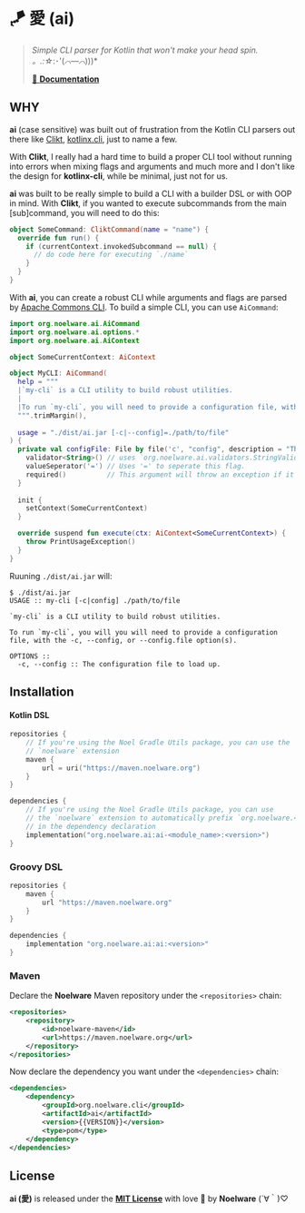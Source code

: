 # 🪁 愛 (ai)
> *Simple CLI parser for Kotlin that won't make your head spin. 。.:☆*:･'(*⌒―⌒*)))*
>
> [:scroll: **Documentation**](https://ai.noelware.org)

## WHY
**ai** (case sensitive) was built out of frustration from the Kotlin CLI parsers out there like [Clikt](https://github.com/ajalt), [kotlinx.cli](https://github.com/Kotlin/kotlinx.cli), just to name a few.

With **Clikt**, I really had a hard time to build a proper CLI tool without running into errors when mixing flags and arguments and much more and I don't like the design for **kotlinx-cli**, while be minimal, just not for us.

**ai** was built to be really simple to build a CLI with a builder DSL or with OOP in mind. With **Clikt**, if you wanted to execute subcommands
from the main [sub]command, you will need to do this:

```kotlin
object SomeCommand: CliktCommand(name = "name") {
  override fun run() {
    if (currentContext.invokedSubcommand == null) {
      // do code here for executing `./name`
    }
  }
}
```

With **ai**, you can create a robust CLI while arguments and flags are parsed by [Apache Commons CLI](https://github.com/apache/commons-cli). To build a simple CLI, you can use `AiCommand`:

```kotlin
import org.noelware.ai.AiCommand
import org.noelware.ai.options.*
import org.noelware.ai.AiContext

object SomeCurrentContext: AiContext

object MyCLI: AiCommand(
  help = """
  |`my-cli` is a CLI utility to build robust utilities.
  |
  |To run `my-cli`, you will need to provide a configuration file, with the [-c], [--config], or [--config.file] option(s).
  """.trimMargin(),
  
  usage = "./dist/ai.jar [-c|--config]=./path/to/file"
) {
  private val configFile: File by file('c', "config", description = "The configuration file to load up.") {
    validator<String>() // uses `org.noelware.ai.validators.StringValidator`
    valueSeperator('=') // Uses '=' to seperate this flag.
    required()          // This argument will throw an exception if it was not provided.
  }
  
  init {
    setContext(SomeCurrentContext)
  }

  override suspend fun execute(ctx: AiContext<SomeCurrentContext>) {
    throw PrintUsageException()
  }
}
```

Ruuning `./dist/ai.jar` will:

```shell
$ ./dist/ai.jar
USAGE :: my-cli [-c|config] ./path/to/file

`my-cli` is a CLI utility to build robust utilities.

To run `my-cli`, you will you will need to provide a configuration file, with the -c, --config, or --config.file option(s).

OPTIONS ::
  -c, --config :: The configuration file to load up.
```

## Installation
#### Kotlin DSL
```kotlin
repositories {
    // If you're using the Noel Gradle Utils package, you can use the
    // `noelware` extension
    maven {
        url = uri("https://maven.noelware.org")
    }
}

dependencies {
    // If you're using the Noel Gradle Utils package, you can use
    // the `noelware` extension to automatically prefix `org.noelware.<module>`
    // in the dependency declaration
    implementation("org.noelware.ai:ai-<module_name>:<version>")
}
```

### Groovy DSL
```groovy
repositories {
    maven {
        url "https://maven.noelware.org"
    }
}

dependencies {
    implementation "org.noelware.ai:ai:<version>"
}
```

### Maven
Declare the **Noelware** Maven repository under the `<repositories>` chain:

```xml
<repositories>
    <repository>
        <id>noelware-maven</id>
        <url>https://maven.noelware.org</url>
    </repository>
</repositories>
```

Now declare the dependency you want under the `<dependencies>` chain:

```xml
<dependencies>
    <dependency>
        <groupId>org.noelware.cli</groupId>
        <artifactId>ai</artifactId>
        <version>{{VERSION}}</version>
        <type>pom</type>
    </dependency>
</dependencies>
```

## License
**ai (愛)** is released under the [**MIT License**](./LICENSE) with love 💜 by **Noelware** (´∀｀)♡
